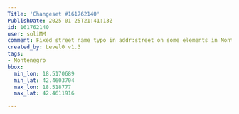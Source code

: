```yaml
---
Title: 'Changeset #161762140'
PublishDate: 2025-01-25T21:41:13Z
id: 161762140
user: soliMM
comment: Fixed street name typo in addr:street on some elements in Montenegro
created_by: Level0 v1.3
tags:
- Montenegro
bbox:
  min_lon: 18.5170689
  min_lat: 42.4603704
  max_lon: 18.518777
  max_lat: 42.4611916

---
```

